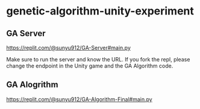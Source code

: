 # genetic-algorithm-unity-experiment

## GA Server

https://replit.com/@sunyu912/GA-Server#main.py 

Make sure to run the server and know the URL. If you fork the repl, please change the endpoint in the Unity game and the GA Algorithm code.

## GA Alogrithm

https://replit.com/@sunyu912/GA-Algorithm-Final#main.py

